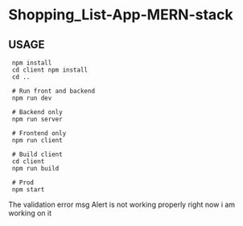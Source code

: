 # Shopping_List-App-MERN-stack

## USAGE

```
 npm install
 cd client npm install
 cd ..
 
 # Run front and backend
 npm run dev
 
 # Backend only
 npm run server
 
 # Frontend only
 npm run client
 
 # Build client
 cd client
 npm run build
 
 # Prod
 npm start

```

The validation error msg Alert is not working properly right now i am working on it
